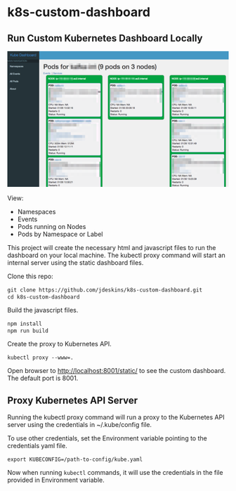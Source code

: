 # k8s-custom-dashboard


## Run Custom Kubernetes Dashboard Locally

![Screenshot](screenshot.png)

View:
* Namespaces
* Events
* Pods running on Nodes
* Pods by Namespace or Label

This project will create the necessary html and javascript files 
to run the dashboard on your local machine.
The kubectl proxy command will start an internal server using the static dashboard files.

Clone this repo:
```
git clone https://github.com/jdeskins/k8s-custom-dashboard.git
cd k8s-custom-dashboard
```

Build the javascript files.
```
npm install
npm run build
``` 

Create the proxy to Kubernetes API.
```
kubectl proxy --www=.
```

Open browser to <http://localhost:8001/static/> to see the custom dashboard.
The default port is 8001. 


## Proxy Kubernetes API Server
Running the kubectl proxy command will run a proxy to the Kubernetes API server using
the credentials in ~/.kube/config file.

To use other credentials, set the Environment variable pointing to the credentials yaml file.
```
export KUBECONFIG=/path-to-config/kube.yaml
```

Now when running `kubectl` commands, it will use the credentials in the file provided in Environment variable.
